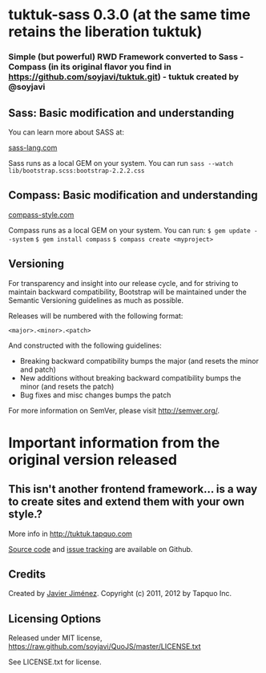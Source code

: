 # tuktuk-sass 0.3.0 (at the same time retains the liberation tuktuk)
### Simple (but powerful) RWD Framework converted to Sass - Compass (in its original flavor you find in https://github.com/soyjavi/tuktuk.git) - tuktuk created by @soyjavi

## Sass: Basic modification and understanding

You can learn more about SASS at:

[sass-lang.com](http://sass-lang.com)

Sass runs as a local GEM on your system. You can run `sass --watch lib/bootstrap.scss:bootstrap-2.2.2.css`

## Compass: Basic modification and understanding

[compass-style.com](http://compass-style.org/)

Compass runs as a local GEM on your system. You can run:
`$ gem update --system`
`$ gem install compass`
`$ compass create <myproject>`


## Versioning

For transparency and insight into our release cycle, and for striving to maintain backward compatibility, Bootstrap will be maintained under the Semantic Versioning guidelines as much as possible.

Releases will be numbered with the following format:

`<major>.<minor>.<patch>`

And constructed with the following guidelines:

* Breaking backward compatibility bumps the major (and resets the minor and patch)
* New additions without breaking backward compatibility bumps the minor (and resets the patch)
* Bug fixes and misc changes bumps the patch

For more information on SemVer, please visit http://semver.org/.

# Important information from the original version released
## This isn't another frontend framework... is a way to create sites and extend them with your own style.?
More info in http://tuktuk.tapquo.com

[Source code](https://github.com/soyjavi/tuktuk) and [issue tracking](https://github.com/soyjavi/tuktuk/issues) are available on Github.

## Credits
Created by [Javier Jiménez](http://twitter.com/soyjavi).
Copyright (c) 2011, 2012 by Tapquo Inc.

## Licensing Options
Released under MIT license, https://raw.github.com/soyjavi/QuoJS/master/LICENSE.txt

See LICENSE.txt for license.
